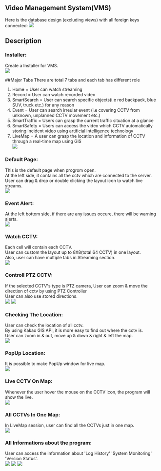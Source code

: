 ## Video Management System(VMS)
Here is the database design (excluding views) with all foreign keys connected:
![](Media/Database_design.png)

## Description

### Installer: <br/>
Create a Installer for VMS.<br/>
![](Media/Installer.png)

##Major Tabs
There are total 7 tabs and each tab has different role <br/>
1. Home = User can watch streaming <br/>
2. Record = User can watch recorded video <br/>
3. SmartSearch = User can search specific objects(i.e red backpack, blue SUV, truck etc.) for any reason <br/>
4. Event = User can search irreular event (i.e covering CCTV from unknown, unplanned CCTV movement etc.) <br/>
5. SmartTraffic = Users can grasp the current traffic situation at a glance <br/>
6. SmartSafety = Users can access the video which CCTV automatically storing incident video using artificial intelligence technology <br/>
7. LiveMap = A user can grasp the location and information of CCTV through a real-time map using GIS </br>
![](Media/major_tabs.png)

### Default Page: <br/>
This is the default page when progrom open.<br/>
At the left side, it contains all the cctv which are connected to the server. <br/>
User can drag & drop or double clicking the layout icon to watch live streams. <br/>
![](Media/Default.png)

### Event Alert: <br/>
At the left bottom side, if there are any issues occure, there will be warning alerts.<br/>
![](Media/event_alert.png)


### Watch CCTV: <br/>
Each cell will contain each CCTV.<br/>
User can custom the layout up to 8X8(total 64 CCTV) in one layout.<br/>
Also, user can have multiple tabs in Streaming section.<br/>
![](Media/cctv_controll.png)

### Controll PTZ CCTV: <br/>
If the selected CCTV's type is PTZ camera, User can zoom & move the direction of cctv by using PTZ Controller<br/>
User can also use stored directions.<br/>
![](Media/hamburger_menu.png)
![](Media/ptz_controller.png)

### Checking The Location: <br/>
User can check the location of all cctv.<br/>
By using Kakao GIS API, it is more easy to find out where the cctv is.<br/>
User can zoom in & out, move up & down & right & left the map.<br/>
![](Media/cctv_location.png)

### PopUp Location: <br/>
It is possible to make PopUp window for live map.<br/>
![](Media/PopUp.png)

### Live CCTV On Map: <br/>
Whenever the user hover the mouse on the CCTV icon, the program will show the live.<br/>
![](Media/live_cctv.png)

### All CCTVs In One Map: <br/>
In LiveMap session, user can find all the CCTVs just in one map.<br/>
![](Media/live_map.png)

### All Informations about the program: <br/>
User can access the information about 'Log History' 'System Monitoring' 'Version Status'.<br/>
![](Media/log_history.png)
![](Media/system_monitoring.png)
![](Media/version_status.png)
